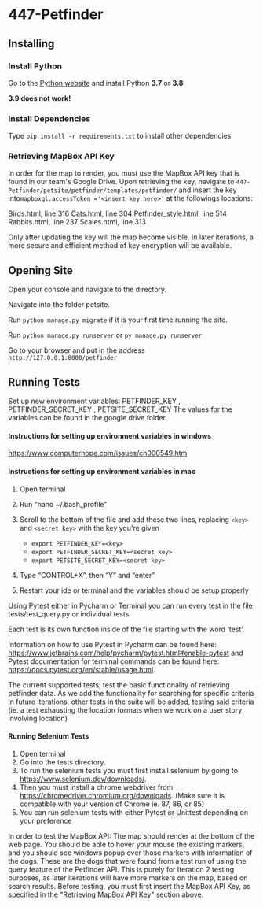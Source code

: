 # 447-Petfinder

## Installing

### Install Python
Go to the [Python website](https://www.python.org/downloads/) and install Python **3.7** or **3.8**   

**3.9 does not work!**

### Install Dependencies
Type `pip install -r requirements.txt` to install other dependencies

### Retrieving MapBox API Key
In order for the map to render, you must use the MapBox API key that is found in our team's Google Drive. Upon retrieving the key, navigate to `447-Petfinder/petsite/petfinder/templates/petfinder/` and insert the key into`mapboxgl.accessToken ='<insert key here>'` at the followings locations:

Birds.html, line 316
Cats.html, line 304
Petfinder_style.html, line 514
Rabbits.html, line 237
Scales.html, line 313

Only after updating the key will the map become visible. In later iterations, a more secure and efficient method of key encryption will be available.

## Opening Site
Open your console and navigate to the directory.

Navigate into the folder petsite.

Run `python manage.py migrate` if it is your first time running the site.

Run `python manage.py runserver` or `py manage.py runserver`

Go to your browser and put in the address `http://127.0.0.1:8000/petfinder`

## Running Tests

Set up new environment variables: PETFINDER_KEY , PETFINDER_SECRET_KEY , PETSITE_SECRET_KEY
The values for the variables can be found in the google drive folder.

#### Instructions for setting up environment variables in windows 
https://www.computerhope.com/issues/ch000549.htm

#### Instructions for setting up environment variables in mac
1. Open terminal
2. Run “nano ~/.bash_profile”
3. Scroll to the bottom of the file and add these two lines, replacing ``<key>`` and ``<secret key>`` with the key you're given

    * `export PETFINDER_KEY=<key>`
    * `export PETFINDER_SECRET_KEY=<secret key>`
    * `export PETSITE_SECRET_KEY=<secret key>`

4. Type “CONTROL+X”, then “Y” and “enter”
5. Restart your ide or terminal and the variables should be setup properly

Using Pytest either in Pycharm or Terminal you can run every test in the file tests/test_query.py or individual tests. 

Each test is its own function inside of the file starting with the word ‘test’. 

Information on how to use Pytest in Pycharm can be found here: https://www.jetbrains.com/help/pycharm/pytest.html#enable-pytest and 
Pytest documentation for terminal commands can be found here: https://docs.pytest.org/en/stable/usage.html.

The current supported tests, test the basic functionality of retrieving petfinder data. As we add the functionality for searching for specific criteria in future iterations, other tests in the suite will be added, testing said criteria 
(ie. a test exhausting the location formats when we work on a user story involving location)

#### Running Selenium Tests 
1. Open terminal
2. Go into the tests directory.
3. To run the selenium tests you must first install selenium by going to https://www.selenium.dev/downloads/. 
4. Then you must install a chrome webdriver from https://chromedriver.chromium.org/downloads. (Make sure it is compatible
with your version of Chrome ie. 87, 86, or 85)
5. You can run selenium tests with either Pytest or Unittest depending on your preference 


In order to test the MapBox API: The map should render at the bottom of the web page. You should be able to hover your mouse the existing markers, and you should see windows popup over those markers with information of the dogs. These are the dogs that were found from a test run of using the query feature of the Petfinder API. This is purely for Iteration 2 testing purposes, as later iterations will have more markers on the map, based on search results. Before testing, you must first insert the MapBox API Key, as specified in the "Retrieving MapBox API Key" section above.
